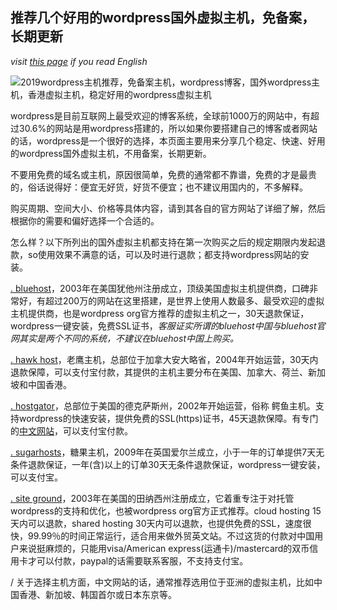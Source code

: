 ## 推荐几个好用的wordpress国外虚拟主机，免备案，长期更新

*visit [this page](https://tophosting.github.io/wordpress) if you read English*

![2019wordpress主机推荐，免备案主机，wordpress博客，国外wordpress主机，香港虚拟主机，稳定好用的wordpress虚拟主机](https://i.ibb.co/T0xPbjx/best-wordpress-hosting-providers.jpg "好用的wordpress虚拟主机")

wordpress是目前互联网上最受欢迎的博客系统，全球前1000万的网站中，有超过30.6%的网站是用wordpress搭建的，所以如果你要搭建自己的博客或者网站的话，wordpress是一个很好的选择，本页面主要用来分享几个稳定、快速、好用的wordpress国外虚拟主机，不用备案，长期更新。

不要用免费的域名或主机，原因很简单，免费的通常都不靠谱，免费的才是最贵的，俗话说得好：便宜无好货，好货不便宜；也不建议用国内的，不多解释。

购买周期、空间大小、价格等具体内容，请到其各自的官方网站了详细了解，然后根据你的需要和偏好选择一个合适的。

怎么样？以下所列出的国外虚拟主机都支持在第一次购买之后的规定期限内发起退款，so使用效果不满意的话，可以及时进行退款；都支持wordpress网站的安装。

[. bluehost](https://www.bluehost.com/track/ykq/)，2003年在美国犹他州注册成立，顶级美国虚拟主机提供商，口碑非常好，有超过200万的网站在这里搭建，是世界上使用人数最多、最受欢迎的虚拟主机提供商，也是wordpress org官方推荐的虚拟主机之一，30天退款保证，wordpress一键安装，免费SSL证书，*客服证实所谓的bluehost中国与bluehost官网其实是两个不同的系统，不建议在bluehost中国上购买。*

[. hawk host](https://my.hawkhost.com/aff.php?aff=12414)，老鹰主机，总部位于加拿大安大略省，2004年开始运营，30天内退款保障，可以支付宝付款，其提供的主机主要分布在美国、加拿大、荷兰、新加坡和中国香港。

[. hostgator](https://partners.hostgator.com/KBOoA)，总部位于美国的德克萨斯州，2002年开始运营，俗称 鳄鱼主机。支持wordpress的快速安装，提供免费的SSL(https)证书，45天退款保障。有专门的[中文网站](https://partners.hostgator.com/9Vnb0)，可以支付宝付款。

[. sugarhosts](https://www.sugarhosts.com/members/aff.php?aff=3080)，糖果主机，2009年在英国爱尔兰成立，小于一年的订单提供7天无条件退款保证，一年(含)以上的订单30天无条件退款保证，wordpress一键安装，可以支付宝。

[. site ground](https://www.siteground.com/index.htm?afcode=d374ff711fd59832e23687367eb84f3c)，2003年在美国的田纳西州注册成立，它着重专注于对托管wordpress的支持和优化，也被wordpress org官方正式推荐。cloud hosting 15天内可以退款，shared hosting 30天内可以退款，也提供免费的SSL，速度很快，99.99％的时间正常运行，适合用来做外贸英文站。不过这货的付款对中国用户来说挺麻烦的，只能用visa/American express(运通卡)/mastercard的双币信用卡才可以付款，paypal的话需要联系客服，不支持支付宝。

/
关于选择主机方面，中文网站的话，通常推荐选用位于亚洲的虚拟主机，比如中国香港、新加坡、韩国首尔或日本东京等。
